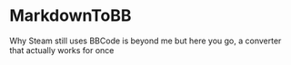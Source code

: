 # MarkdownToBB
Why Steam still uses BBCode is beyond me but here you go, a converter that actually works for once

